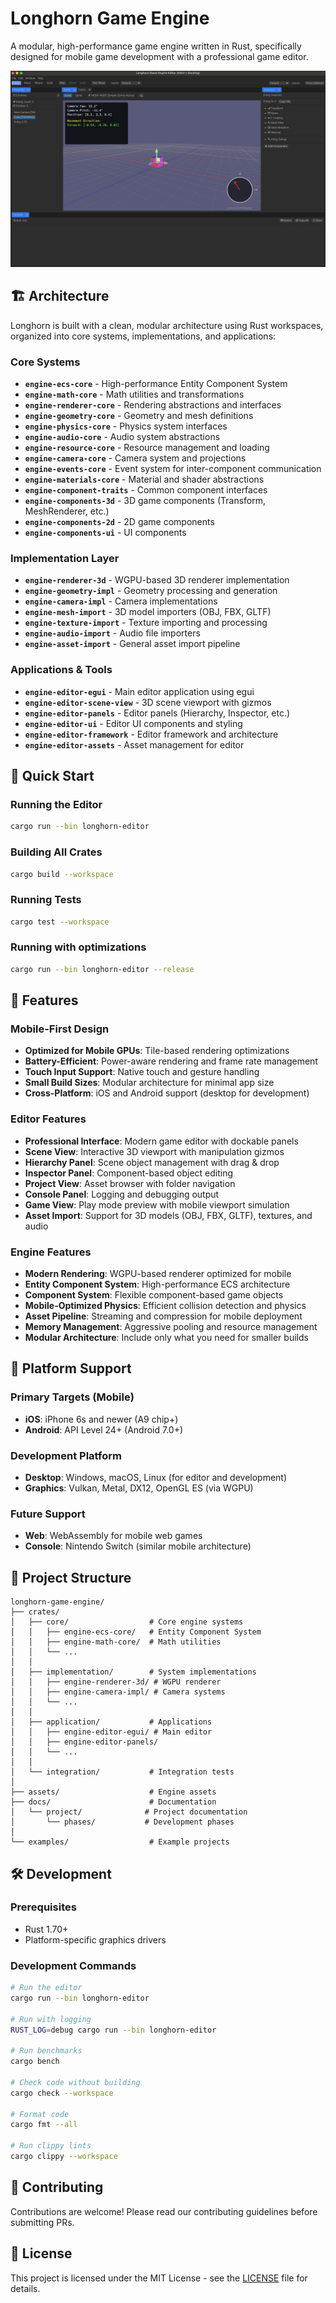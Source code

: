 # Longhorn Game Engine

A modular, high-performance game engine written in Rust, specifically designed for mobile game development with a professional game editor.

![Longhorn Editor Screenshot](assets/longhorn-editor.png)

## 🏗️ Architecture

Longhorn is built with a clean, modular architecture using Rust workspaces, organized into core systems, implementations, and applications:

### Core Systems
- **`engine-ecs-core`** - High-performance Entity Component System
- **`engine-math-core`** - Math utilities and transformations
- **`engine-renderer-core`** - Rendering abstractions and interfaces
- **`engine-geometry-core`** - Geometry and mesh definitions
- **`engine-physics-core`** - Physics system interfaces
- **`engine-audio-core`** - Audio system abstractions
- **`engine-resource-core`** - Resource management and loading
- **`engine-camera-core`** - Camera system and projections
- **`engine-events-core`** - Event system for inter-component communication
- **`engine-materials-core`** - Material and shader abstractions
- **`engine-component-traits`** - Common component interfaces
- **`engine-components-3d`** - 3D game components (Transform, MeshRenderer, etc.)
- **`engine-components-2d`** - 2D game components
- **`engine-components-ui`** - UI components

### Implementation Layer
- **`engine-renderer-3d`** - WGPU-based 3D renderer implementation
- **`engine-geometry-impl`** - Geometry processing and generation
- **`engine-camera-impl`** - Camera implementations
- **`engine-mesh-import`** - 3D model importers (OBJ, FBX, GLTF)
- **`engine-texture-import`** - Texture importing and processing
- **`engine-audio-import`** - Audio file importers
- **`engine-asset-import`** - General asset import pipeline

### Applications & Tools
- **`engine-editor-egui`** - Main editor application using egui
- **`engine-editor-scene-view`** - 3D scene viewport with gizmos
- **`engine-editor-panels`** - Editor panels (Hierarchy, Inspector, etc.)
- **`engine-editor-ui`** - Editor UI components and styling
- **`engine-editor-framework`** - Editor framework and architecture
- **`engine-editor-assets`** - Asset management for editor

## 🚀 Quick Start

### Running the Editor
```bash
cargo run --bin longhorn-editor
```

### Building All Crates
```bash
cargo build --workspace
```

### Running Tests
```bash
cargo test --workspace
```

### Running with optimizations
```bash
cargo run --bin longhorn-editor --release
```

## 🎯 Features

### Mobile-First Design
- **Optimized for Mobile GPUs**: Tile-based rendering optimizations
- **Battery-Efficient**: Power-aware rendering and frame rate management
- **Touch Input Support**: Native touch and gesture handling
- **Small Build Sizes**: Modular architecture for minimal app size
- **Cross-Platform**: iOS and Android support (desktop for development)

### Editor Features
- **Professional Interface**: Modern game editor with dockable panels
- **Scene View**: Interactive 3D viewport with manipulation gizmos
- **Hierarchy Panel**: Scene object management with drag & drop
- **Inspector Panel**: Component-based object editing
- **Project View**: Asset browser with folder navigation
- **Console Panel**: Logging and debugging output
- **Game View**: Play mode preview with mobile viewport simulation
- **Asset Import**: Support for 3D models (OBJ, FBX, GLTF), textures, and audio

### Engine Features
- **Modern Rendering**: WGPU-based renderer optimized for mobile
- **Entity Component System**: High-performance ECS architecture
- **Component System**: Flexible component-based game objects
- **Mobile-Optimized Physics**: Efficient collision detection and physics
- **Asset Pipeline**: Streaming and compression for mobile deployment
- **Memory Management**: Aggressive pooling and resource management
- **Modular Architecture**: Include only what you need for smaller builds

## 📱 Platform Support

### Primary Targets (Mobile)
- **iOS**: iPhone 6s and newer (A9 chip+)
- **Android**: API Level 24+ (Android 7.0+)

### Development Platform
- **Desktop**: Windows, macOS, Linux (for editor and development)
- **Graphics**: Vulkan, Metal, DX12, OpenGL ES (via WGPU)

### Future Support
- **Web**: WebAssembly for mobile web games
- **Console**: Nintendo Switch (similar mobile architecture)

## 📁 Project Structure

```
longhorn-game-engine/
├── crates/
│   ├── core/                  # Core engine systems
│   │   ├── engine-ecs-core/   # Entity Component System
│   │   ├── engine-math-core/  # Math utilities
│   │   └── ...
│   │
│   ├── implementation/        # System implementations
│   │   ├── engine-renderer-3d/ # WGPU renderer
│   │   ├── engine-camera-impl/ # Camera systems
│   │   └── ...
│   │
│   ├── application/           # Applications
│   │   ├── engine-editor-egui/ # Main editor
│   │   ├── engine-editor-panels/
│   │   └── ...
│   │
│   └── integration/           # Integration tests
│
├── assets/                    # Engine assets
├── docs/                      # Documentation
│   └── project/              # Project documentation
│       └── phases/           # Development phases
│
└── examples/                  # Example projects
```

## 🛠️ Development

### Prerequisites
- Rust 1.70+
- Platform-specific graphics drivers

### Development Commands

```bash
# Run the editor
cargo run --bin longhorn-editor

# Run with logging
RUST_LOG=debug cargo run --bin longhorn-editor

# Run benchmarks
cargo bench

# Check code without building
cargo check --workspace

# Format code
cargo fmt --all

# Run clippy lints
cargo clippy --workspace
```



## 🤝 Contributing

Contributions are welcome! Please read our contributing guidelines before submitting PRs.

## 📄 License

This project is licensed under the MIT License - see the [LICENSE](LICENSE) file for details.